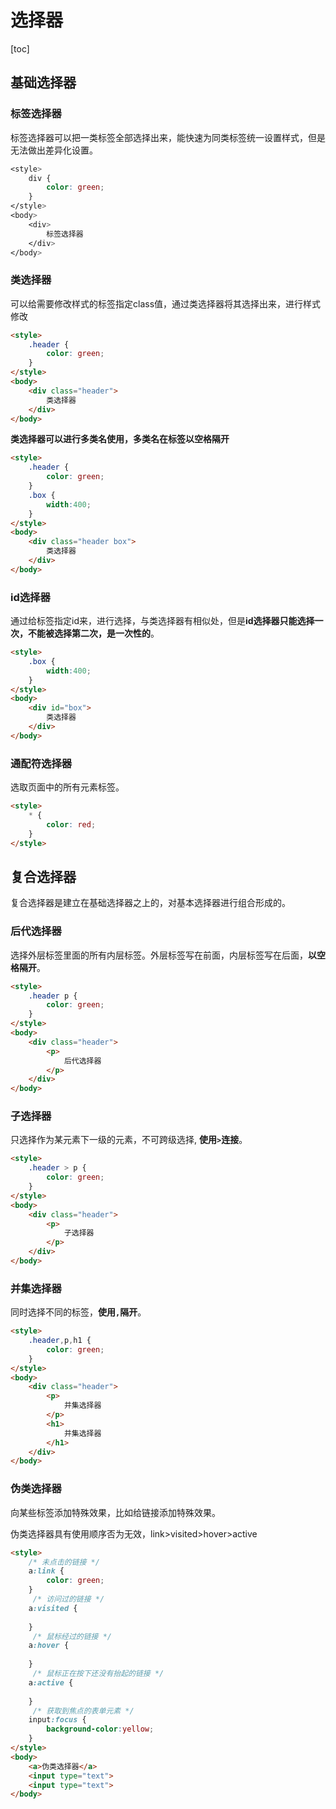 # 选择器

[toc]

## 基础选择器

### 标签选择器

标签选择器可以把一类标签全部选择出来，能快速为同类标签统一设置样式，但是无法做出差异化设置。

```css
<style>
    div {
        color: green;
    }
</style>
<body>
    <div>
        标签选择器
    </div>
</body>
```



### 类选择器

可以给需要修改样式的标签指定class值，通过类选择器将其选择出来，进行样式修改

```html
<style>
    .header {
        color: green;
    }
</style>
<body>
    <div class="header">
        类选择器
    </div>
</body>
```

**类选择器可以进行多类名使用，多类名在标签以空格隔开**

```html
<style>
    .header {
        color: green;
    }
    .box {
        width:400;
    }
</style>
<body>
    <div class="header box">
        类选择器
    </div>
</body>
```



### id选择器

通过给标签指定id来，进行选择，与类选择器有相似处，但是**id选择器只能选择一次，不能被选择第二次，是一次性的**。

```html
<style>
    .box {
        width:400;
    }
</style>
<body>
    <div id="box">
        类选择器
    </div>
</body>
```



### 通配符选择器

选取页面中的所有元素标签。

```html
<style>
    * {
        color: red;
    }
</style>
```



## 复合选择器

复合选择器是建立在基础选择器之上的，对基本选择器进行组合形成的。



### 后代选择器

选择外层标签里面的所有内层标签。外层标签写在前面，内层标签写在后面，**以空格隔开**。

```html
<style>
    .header p {
        color: green;
    }
</style>
<body>
    <div class="header">
        <p>
            后代选择器
        </p>
    </div>
</body>
```



### 子选择器

只选择作为某元素下一级的元素，不可跨级选择, **使用`>`连接**。

```html
<style>
    .header > p {
        color: green;
    }
</style>
<body>
    <div class="header">
        <p>
            子选择器
        </p>
    </div>
</body>
```



### 并集选择器

同时选择不同的标签，**使用`,`隔开**。

```html
<style>
    .header,p,h1 {
        color: green;
    }
</style>
<body>
    <div class="header">
        <p>
            并集选择器
        </p>
        <h1>
            并集选择器
        </h1>
    </div>
</body>
```



### 伪类选择器

向某些标签添加特殊效果，比如给链接添加特殊效果。

伪类选择器具有使用顺序否为无效，link>visited>hover>active

```html
<style>
    /* 未点击的链接 */
    a:link {
        color: green;
    }
     /* 访问过的链接 */
    a:visited {
        
    }
     /* 鼠标经过的链接 */
    a:hover {
        
    }
     /* 鼠标正在按下还没有抬起的链接 */
    a:active {
        
    }
     /* 获取到焦点的表单元素 */
    input:focus {
		background-color:yellow;
    }
</style>
<body>
    <a>伪类选择器</a>
    <input type="text">
    <input type="text">
</body>
```

